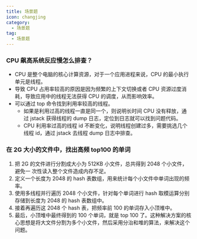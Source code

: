 ```yaml
---
title: 场景题
icon: changjing
category:
  - 场景题
tag:
  - 场景题
---
```


### CPU 飙高系统反应慢怎么排查？
- CPU 是整个电脑的核心计算资源，对于一个应用进程来说，CPU 的最小执行单元是线程。
- 导致 CPU 占用率较高的原因是因为频繁的上下文切换或者 CPU 资源过度消耗，导致应用中的线程无法获得 CPU 的调度，从而影响效率。
- 可以通过 top 命令找到利用率较高的线程。
  - 如果是利用过高的线程一直是同一个，则说明长时间 CPU 没有释放，通过 jstack 获得线程的 dump 日志，定位到日志就可以找到问题代码。
  - CPU 利用率过高的线程 id 不断变化，说明线程创建过多，需要挑选几个线程 id，通过 jstack 去线程 dump 日志中排查。

### 在 2G 大小的文件中，找出高频 top100 的单词
1. 把 2G 的文件进行分割成大小为 512KB 小文件，总共得到 2048 个小文件，避免一
   次性读入整个文件造成内存不足。
2. 定义一个长度为 2048 的 hash 表数组，用来统计每个小文件中单词出现的频率。
3. 使用多线程并行遍历 2048 个小文件，针对每个单词进行 hash 取模运算分别存储到长度为 2048 的 hash 表数组中。
4. 接着再遍历这 2048 个 hash 表，把频率前 100 的单词存入小顶堆中。
5. 最后，小顶堆中最终得到的 100 个单词，就是 top 100 了。这种解决方案的核心思想是将大文件分割为多个小文件，然后采用分治和堆的算法，来解决这个问题。
